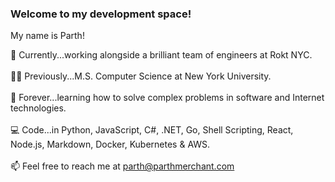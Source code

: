 ### Welcome to my development space!

My name is Parth!

🚀 Currently...working alongside a brilliant team of engineers at Rokt NYC.<br><br>
👨‍💻 Previously...M.S. Computer Science at New York University.<br><br>
🤖 Forever...learning how to solve complex problems in software and Internet technologies.<br><br>
💻 Code...in Python, JavaScript, C#, .NET, Go, Shell Scripting, React, Node.js, Markdown, Docker, Kubernetes & AWS.<br><br>
📫 Feel free to reach me at parth@parthmerchant.com
